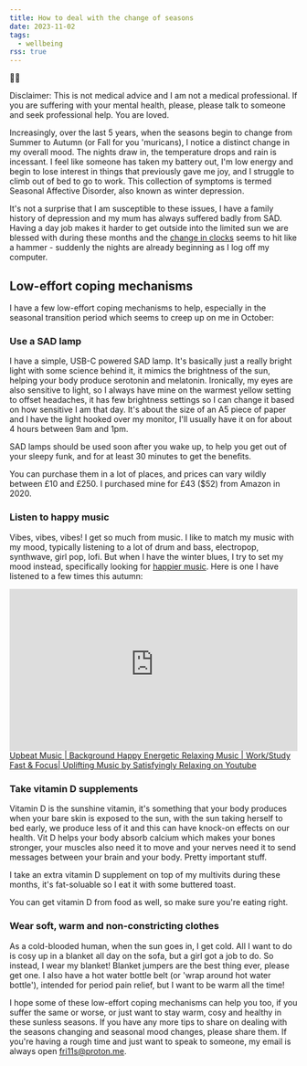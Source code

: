 ```yaml
---
title: How to deal with the change of seasons
date: 2023-11-02
tags:
  - wellbeing
rss: true
---
```


<aside class="callout">
  <div class="callout-emoji">
    👩‍⚕️
  </div>
  <div class="callout-content">
    <p>Disclaimer: This is not medical advice and I am not a medical professional. If you are suffering with your mental health, please, please talk to someone and seek professional help. You are loved.</p>
  </div>
</aside>

Increasingly, over the last 5 years, when the seasons begin to change from Summer to Autumn (or Fall for you 'muricans), I notice a distinct change in my overall mood. The nights draw in, the temperature drops and rain is incessant. I feel like someone has taken my battery out, I'm low energy and begin to lose interest in things that previously gave me joy, and I struggle to climb out of bed to go to work. This collection of symptoms is termed Seasonal Affective Disorder, also known as winter depression.

It's not a surprise that I am susceptible to these issues, I have a family history of depression and my mum has always suffered badly from SAD. Having a day job makes it harder to get outside into the limited sun we are blessed with during these months and the <a href="https://en.wikipedia.org/wiki/British_Summer_Time">change in clocks</a> seems to hit like a hammer - suddenly the nights are already beginning as I log off my computer.


## Low-effort coping mechanisms
I have a few low-effort coping mechanisms to help, especially in the seasonal transition period which seems to creep up on me in October:

### Use a SAD lamp
I have a simple, USB-C powered SAD lamp. It's basically just a really bright light with some science behind it, it mimics the brightness of the sun, helping your body produce serotonin and melatonin. Ironically, my eyes are also sensitive to light, so I always have mine on the warmest yellow setting to offset headaches, it has few brightness settings so I can change it based on how sensitive I am that day. It's about the size of an A5 piece of paper and I have the light hooked over my monitor, I'll usually have it on for about 4 hours between 9am and 1pm.

SAD lamps should be used soon after you wake up, to help you get out of your sleepy funk, and for at least 30 minutes to get the benefits.

You can purchase them in a lot of places, and prices can vary wildly between £10 and £250. I purchased mine for £43 ($52) from Amazon in 2020.


### Listen to happy music

Vibes, vibes, vibes! I get so much from music. I like to match my music with my mood, typically listening to a lot of drum and bass, electropop, synthwave, girl pop, lofi. But when I have the winter blues, I try to set my mood instead, specifically looking for [happier music](https://www.youtube.com/results?search_query=happy+lofi). Here is one I have listened to a few times this autumn:
<iframe style="width: 100%; aspect-ratio: 16/9" src="https://www.youtube-nocookie.com/embed/00n6c1UVqHs?si=Igialt0VkkUg0lax" title="YouTube video player" frameborder="0" allow="accelerometer; autoplay; clipboard-write; encrypted-media; gyroscope; picture-in-picture; web-share" allowfullscreen></iframe>
<a href="https://www.youtube.com/watch?v=00n6c1UVqHs">Upbeat Music | Background Happy Energetic Relaxing Music | Work/Study Fast & Focus| Uplifting Music by Satisfyingly Relaxing on Youtube</a>

### Take vitamin D supplements

Vitamin D is the sunshine vitamin, it's something that your body produces when your bare skin is exposed to the sun, with the sun taking herself to bed early, we produce less of it and this can have knock-on effects on our health. Vit D helps your body absorb calcium which makes your bones stronger, your muscles also need it to move and your nerves need it to send messages between your brain and your body. Pretty important stuff.

I take an extra vitamin D supplement on top of my multivits during these months, it's fat-soluable so I eat it with some buttered toast.

You can get vitamin D from food as well, so make sure you're eating right.

### Wear soft, warm and non-constricting clothes

As a cold-blooded human, when the sun goes in, I get cold. All I want to do is cosy up in a blanket all day on the sofa, but a girl got a job to do. So instead, I wear my blanket! Blanket jumpers are the best thing ever, please get one. I also have a hot water bottle belt (or 'wrap around hot water bottle'), intended for period pain relief, but I want to be warm all the time!


I hope some of these low-effort coping mechanisms can help you too, if you suffer the same or worse, or just want to stay warm, cosy and healthy in these sunless seasons. If you have any more tips to share on dealing with the seasons changing and seasonal mood changes, please share them. If you're having a rough time and just want to speak to someone, my email is always open <a href="mailto:fri11s@proton.me">fri11s@proton.me</a>.
